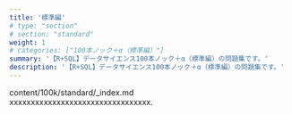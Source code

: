 ```yaml
---
title: '標準編'
# type: "section"
# section: "standard"
weight: 1
# categories: ["100本ノック＋α（標準編）"]
summary: '【R+SQL】データサイエンス100本ノック＋α（標準編）の問題集です。'
description: '【R+SQL】データサイエンス100本ノック＋α（標準編）の問題集です。'
---
```


content/100k/standard/_index.md  
xxxxxxxxxxxxxxxxxxxxxxxxxxxxxxxxx.

